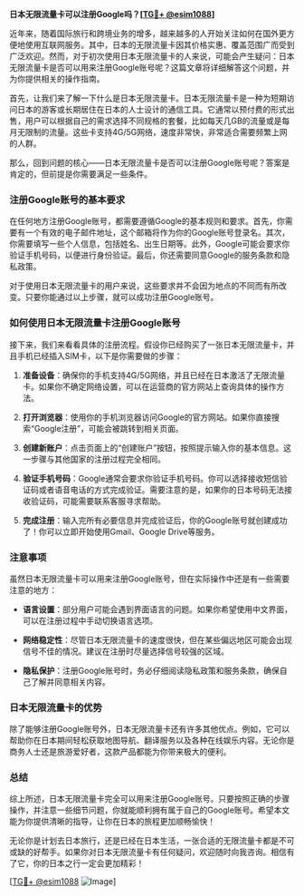 **日本无限流量卡可以注册Google吗？[[TG💪+ @esim1088](https://t.me/s/esim1088)]**

近年来，随着国际旅行和跨境业务的增多，越来越多的人开始关注如何在国外更方便地使用互联网服务。其中，日本的无限流量卡因其价格实惠、覆盖范围广而受到广泛欢迎。然而，对于初次使用日本无限流量卡的人来说，可能会产生疑问：日本无限流量卡是否可以用来注册Google账号呢？这篇文章将详细解答这个问题，并为你提供相关的操作指南。

首先，让我们来了解一下什么是日本无限流量卡。日本无限流量卡是一种为短期访问日本的游客或长期居住在日本的人士设计的通信工具。它通常以预付费的形式出售，用户可以根据自己的需求选择不同规格的套餐，比如每天几GB的流量或是每月无限制的流量。这些卡支持4G/5G网络，速度非常快，非常适合需要频繁上网的人群。

那么，回到问题的核心——日本无限流量卡是否可以注册Google账号呢？答案是肯定的，但前提是你需要满足一些条件。

### 注册Google账号的基本要求

在任何地方注册Google账号，都需要遵循Google的基本规则和要求。首先，你需要有一个有效的电子邮件地址，这个邮箱将作为你的Google账号登录名。其次，你需要填写一些个人信息，包括姓名、出生日期等。此外，Google可能会要求你验证手机号码，以便进行身份验证。最后，你还需要同意Google的服务条款和隐私政策。

对于使用日本无限流量卡的用户来说，这些要求并不会因为地点的不同而有所改变。只要你能通过以上步骤，就可以成功注册Google账号。

### 如何使用日本无限流量卡注册Google账号

接下来，我们来看看具体的注册流程。假设你已经购买了一张日本无限流量卡，并且手机已经插入SIM卡，以下是你需要做的步骤：

1. **准备设备**：确保你的手机支持4G/5G网络，并且已经在日本激活了无限流量卡。如果你不确定网络设置，可以在运营商的官方网站上查询具体的操作方法。

2. **打开浏览器**：使用你的手机浏览器访问Google的官方网站。如果你直接搜索“Google注册”，可能会被跳转到相关页面。

3. **创建新账户**：点击页面上的“创建账户”按钮，按照提示输入你的基本信息。这一步骤与其他国家的注册过程完全相同。

4. **验证手机号码**：Google通常会要求你验证手机号码。你可以选择接收短信验证码或者语音电话的方式完成验证。需要注意的是，如果你的日本号码无法接收验证码，可能需要联系客服寻求帮助。

5. **完成注册**：输入完所有必要信息并完成验证后，你的Google账号就创建成功了！你可以立即开始使用Gmail、Google Drive等服务。

### 注意事项

虽然日本无限流量卡可以用来注册Google账号，但在实际操作中还是有一些需要注意的地方：

- **语言设置**：部分用户可能会遇到界面语言的问题。如果你希望使用中文界面，可以在注册过程中手动切换语言选项。
  
- **网络稳定性**：尽管日本无限流量卡的速度很快，但在某些偏远地区可能会出现信号不佳的情况。建议在注册时尽量选择信号较强的区域。

- **隐私保护**：注册Google账号时，务必仔细阅读隐私政策和服务条款，确保自己了解并同意相关内容。

### 日本无限流量卡的优势

除了能够注册Google账号外，日本无限流量卡还有许多其他优点。例如，它可以帮助你在日本期间轻松获取地图导航、翻译服务以及各种在线娱乐内容。无论你是商务人士还是旅游爱好者，这款产品都能为你带来极大的便利。

### 总结

综上所述，日本无限流量卡完全可以用来注册Google账号。只要按照正确的步骤操作，并注意一些细节问题，你就能顺利拥有属于自己的Google账号。希望本文能为你提供清晰的指导，让你在日本的旅程更加顺畅愉快！

无论你是计划去日本旅行，还是已经在日本生活，一张合适的无限流量卡都是不可或缺的好帮手。如果你对日本无限流量卡有任何疑问，欢迎随时向我咨询。相信有了它，你的日本之行一定会更加精彩！

[[TG💪+ @esim1088](https://t.me/s/esim1088) ![Image](https://i.postimg.cc/4NQfJmqS/Snipaste-2025-05-13-00-14-12.png)]
